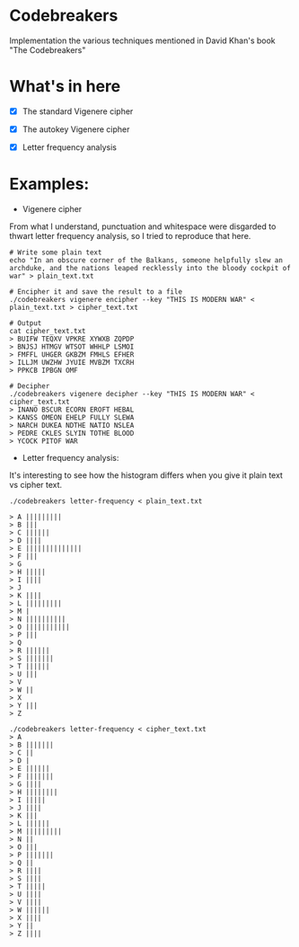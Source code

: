 # Codebreakers

Implementation the various techniques mentioned in David Khan's book "The Codebreakers"


# What's in here

- [x] The standard Vigenere cipher
- [x] The autokey Vigenere cipher
- [x] Letter frequency analysis


# Examples:

- Vigenere cipher

From what I understand, punctuation and whitespace were disgarded to thwart letter frequency analysis, so I tried to reproduce that here.

```
# Write some plain text
echo "In an obscure corner of the Balkans, someone helpfully slew an archduke, and the nations leaped recklessly into the bloody cockpit of war" > plain_text.txt

# Encipher it and save the result to a file
./codebreakers vigenere encipher --key "THIS IS MODERN WAR" < plain_text.txt > cipher_text.txt

# Output
cat cipher_text.txt
> BUIFW TEQXV VPKRE XYWXB ZQPDP
> BNJSJ HTMGV WTSOT WHHLP LSMOI
> FMFFL UHGER GKBZM FMHLS EFHER
> ILLJM UWZHW JYUIE MVBZM TXCRH
> PPKCB IPBGN OMF

# Decipher
./codebreakers vigenere decipher --key "THIS IS MODERN WAR" < cipher_text.txt
> INANO BSCUR ECORN EROFT HEBAL
> KANSS OMEON EHELP FULLY SLEWA
> NARCH DUKEA NDTHE NATIO NSLEA
> PEDRE CKLES SLYIN TOTHE BLOOD
> YCOCK PITOF WAR
```

- Letter frequency analysis:

It's interesting to see how the histogram differs when you give it plain text vs cipher text.

```
./codebreakers letter-frequency < plain_text.txt

> A |||||||||
> B |||
> C ||||||
> D ||||
> E ||||||||||||||
> F |||
> G
> H |||||
> I ||||
> J
> K ||||
> L |||||||||
> M |
> N ||||||||||
> O |||||||||||
> P |||
> Q
> R ||||||
> S |||||||
> T ||||||
> U |||
> V
> W ||
> X
> Y |||
> Z

./codebreakers letter-frequency < cipher_text.txt
> A
> B |||||||
> C ||
> D |
> E ||||||
> F |||||||
> G ||||
> H ||||||||
> I |||||
> J ||||
> K |||
> L ||||||
> M |||||||||
> N ||
> O |||
> P |||||||
> Q ||
> R ||||
> S ||||
> T |||||
> U ||||
> V ||||
> W ||||||
> X ||||
> Y ||
> Z ||||
```